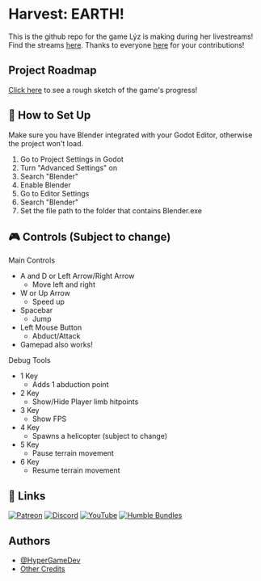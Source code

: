 
# Harvest: EARTH!

This is the github repo for the game Lýz is making during her livestreams!
Find the streams [here](https://www.patreon.com/HyperGameDev).
Thanks to everyone [here](https://docs.google.com/spreadsheets/d/18sNHRUy0WmAL3Gzo8xI9gAq4eJD3nLzMznWri01CLxQ/edit?usp=sharing) for your contributions!

## Project Roadmap

[Click here](https://excalidraw.com/#json=cY7qeTcT7i0D0kMG1gSql,QrESjlM_ezE2rSgCX1n2kQ) to see a rough sketch of the game's progress!

## 🔨 How to Set Up

Make sure you have Blender integrated with your Godot Editor, otherwise the project won't load.
1. Go to Project Settings in Godot
2. Turn "Advanced Settings" on
3. Search "Blender"
4. Enable Blender
5. Go to Editor Settings
6. Search "Blender"
7. Set the file path to the folder that contains Blender.exe

## 🎮 Controls (Subject to change)

Main Controls
- A and D or Left Arrow/Right Arrow
  - Move left and right
- W or Up Arrow
  - Speed up
- Spacebar
  - Jump
- Left Mouse Button
  - Abduct/Attack
- Gamepad also works!

Debug Tools
- 1 Key
  - Adds 1 abduction point
- 2 Key
  - Show/Hide Player limb hitpoints
- 3 Key
  - Show FPS
- 4 Key
  - Spawns a helicopter (subject to change)
- 5 Key
  - Pause terrain movement
- 6 Key
  - Resume terrain movement        

## 🔗 Links

[![Patreon](https://img.shields.io/badge/patreon-FF424D?style=for-the-badge&logo=patreon&logoColor=white)](https://www.patreon.com/HyperGameDev)
[![Discord](https://img.shields.io/badge/discord-5865F2?style=for-the-badge&logo=discord&logoColor=white)](https://discord.gg/TCZGur9CGH)
[![YouTube](https://img.shields.io/badge/youtube-f21d1d?style=for-the-badge&logo=youtube&logoColor=white)](https://www.youtube.com/@HyperGameDev)
[![Humble Bundles](https://img.shields.io/badge/Humble%20Bundles-cb272c?style=for-the-badge&logo=humblebundle&logoColor=white)](https://www.humblebundle.com/?partner=hypergamedev)

## Authors
- [@HyperGameDev](https://github.com/HyperGameDev/)
- [Other Credits](https://docs.google.com/spreadsheets/d/18sNHRUy0WmAL3Gzo8xI9gAq4eJD3nLzMznWri01CLxQ/edit?usp=sharing)
